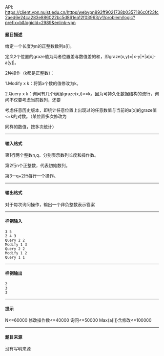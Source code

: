 API: https://client.vpn.nuist.edu.cn/https/webvpn893ff9021738b0357186c0f23fc2aed6e24ca283e886022bc5d861ea12f03963/v1/problem/logic?prefix=b&logicId=2989&enlink-vpn

#### 题目描述

给定一个长度为n的正整数数列a\[i\]。

定义2个位置的graze值为两者位置差与数值差的和，即graze(x,y)=|x-y|+|a\[x\]-a\[y\]|。

2种操作（k都是正整数）：

1.Modify x k：将第x个数的值修改为k。

2.Query x k：询问有几个i满足graze(x,i)<=k。因为可持久化数据结构的流行，询问不仅要考虑当前数列，还要

考虑任意历史版本，即统计任意位置上出现过的任意数值与当前的a\[x\]的graze值<=k的对数。（某位置多次修改为

同样的数值，按多次统计）

---

#### 输入格式

第1行两个整数n,q。分别表示数列长度和操作数。

第2行n个正整数，代表初始数列。

第3--q+2行每行一个操作。

---

#### 输出格式

对于每次询问操作，输出一个非负整数表示答案

---

#### 样例输入
```
3 5
2 4 3
Query 2 2
Modify 1 3
Query 2 2
Modify 1 2
Query 1 1

```

---

#### 样例输出
```
2
3
3

```

---

#### 提示

N<=60000 修改操作数<=40000 询问<=50000 Max{a\[i\]}含修改<=100000

---

#### 题目来源

没有写明来源